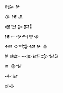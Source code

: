 <div class='block'>
<div class='line'>𒈗 𒃻</div>
<div class='line'>𒆠 𒁹𒀭𒂗</div>
<div class='line'>𒌝𒈠 𒉌𒁕𒀮</div>
<div class='line'>𒁹𒀭𒀸𒋩𒋀𒋧𒈾</div>
<div class='line'>𒅇 𒄭𒅋𒇻 𒃻 𒆠</div>
<div class='line'>𒃻 𒈗 𒁁𒉌𒅀 𒄠𒈠𒊒</div>
<div class='line'>𒌑 𒆠𒈠</div>
<div class='line'>𒋾 𒄿</div>
<div class='line'>𒁀𒈾</div>
</div>